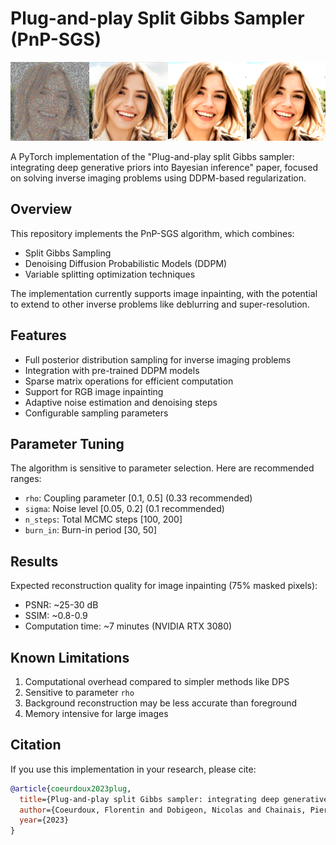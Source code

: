 # Plug-and-play Split Gibbs Sampler (PnP-SGS)
![Alt text](PNP_SGS.png)

A PyTorch implementation of the "Plug-and-play split Gibbs sampler: integrating deep generative priors into Bayesian inference" paper, focused on solving inverse imaging problems using DDPM-based regularization.

## Overview

This repository implements the PnP-SGS algorithm, which combines:
- Split Gibbs Sampling
- Denoising Diffusion Probabilistic Models (DDPM)
- Variable splitting optimization techniques

The implementation currently supports image inpainting, with the potential to extend to other inverse problems like deblurring and super-resolution.

## Features

- Full posterior distribution sampling for inverse imaging problems
- Integration with pre-trained DDPM models
- Sparse matrix operations for efficient computation
- Support for RGB image inpainting
- Adaptive noise estimation and denoising steps
- Configurable sampling parameters


## Parameter Tuning

The algorithm is sensitive to parameter selection. Here are recommended ranges:

- `rho`: Coupling parameter [0.1, 0.5] (0.33 recommended)
- `sigma`: Noise level [0.05, 0.2] (0.1 recommended)
- `n_steps`: Total MCMC steps [100, 200]
- `burn_in`: Burn-in period [30, 50]

## Results

Expected reconstruction quality for image inpainting (75% masked pixels):
- PSNR: ~25-30 dB
- SSIM: ~0.8-0.9
- Computation time: ~7 minutes (NVIDIA RTX 3080)

## Known Limitations

1. Computational overhead compared to simpler methods like DPS
2. Sensitive to parameter `rho`
3. Background reconstruction may be less accurate than foreground
4. Memory intensive for large images

## Citation

If you use this implementation in your research, please cite:

```bibtex
@article{coeurdoux2023plug,
  title={Plug-and-play split Gibbs sampler: integrating deep generative priors into Bayesian inference},
  author={Coeurdoux, Florentin and Dobigeon, Nicolas and Chainais, Pierre},
  year={2023}
}
```
